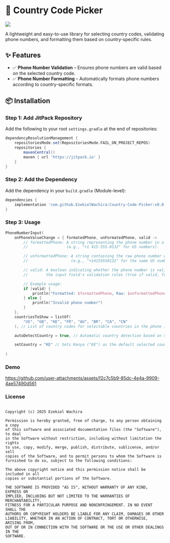 # 📱 Country Code Picker  

[![](https://jitpack.io/v/EzekielWachira/Country-Code-Picker.svg)](https://jitpack.io/#EzekielWachira/Country-Code-Picker)

A lightweight and easy-to-use library for selecting country codes, validating phone numbers, and formatting them based on country-specific rules.  

## ✨ Features  
- ✅ **Phone Number Validation** – Ensures phone numbers are valid based on the selected country code.  
- ✅ **Phone Number Formatting** – Automatically formats phone numbers according to country-specific formats.  

## 📦 Installation  

### Step 1: Add JitPack Repository  
Add the following to your root `settings.gradle` at the end of repositories:  

```gradle
dependencyResolutionManagement {
    repositoriesMode.set(RepositoriesMode.FAIL_ON_PROJECT_REPOS)
    repositories {
        mavenCentral()
        maven { url 'https://jitpack.io' }
    }
}
```
### Step 2: Add the Dependency
Add the dependency in your `build.gradle` (Module-level):

```gradle
dependencies {
    implementation 'com.github.EzekielWachira:Country-Code-Picker:v0.0.9'
}
```

### Step 3: Usage

```kt
PhoneNumberInput(
    onPhoneValueChange = { formatedPhone, unFormatedPhone, valid ->
        // formattedPhone: A string representing the phone number in a user-friendly format 
        //                 (e.g., "+1 415-555-0132" for US numbers).

        // unformattedPhone: A string containing the raw phone number without any formatting
        //                   (e.g., "+14155550132" for the same US number).

        // valid: A boolean indicating whether the phone number is valid based on 
        //        the input field's validation rules (true if valid, false otherwise).

        // Example usage:
        if (valid) {
            println("Formatted: $formattedPhone, Raw: $unformattedPhone")
        } else {
            println("Invalid phone number")
        }
    },
    countriesToShow = listOf(
        "US", "GB", "KE", "FR", "AU", "BR", "CA", "CN"
    ), // List of country codes for selectable countries in the phone input UI.

    autoDetectCountry = true, // Automatic country detection based on SIM/network.

    setCountry = "KE" // Sets Kenya ("KE") as the default selected country.
    
)
```
 ### Demo


https://github.com/user-attachments/assets/f2c7c5b9-85dc-4e4a-9909-4ae57490d561


### License

````MIT License

Copyright (c) 2025 Ezekiel Wachira

Permission is hereby granted, free of charge, to any person obtaining a copy
of this software and associated documentation files (the "Software"), to deal
in the Software without restriction, including without limitation the rights
to use, copy, modify, merge, publish, distribute, sublicense, and/or sell
copies of the Software, and to permit persons to whom the Software is
furnished to do so, subject to the following conditions:

The above copyright notice and this permission notice shall be included in all
copies or substantial portions of the Software.

THE SOFTWARE IS PROVIDED "AS IS", WITHOUT WARRANTY OF ANY KIND, EXPRESS OR
IMPLIED, INCLUDING BUT NOT LIMITED TO THE WARRANTIES OF MERCHANTABILITY,
FITNESS FOR A PARTICULAR PURPOSE AND NONINFRINGEMENT. IN NO EVENT SHALL THE
AUTHORS OR COPYRIGHT HOLDERS BE LIABLE FOR ANY CLAIM, DAMAGES OR OTHER
LIABILITY, WHETHER IN AN ACTION OF CONTRACT, TORT OR OTHERWISE, ARISING FROM,
OUT OF OR IN CONNECTION WITH THE SOFTWARE OR THE USE OR OTHER DEALINGS IN THE
SOFTWARE.
````
